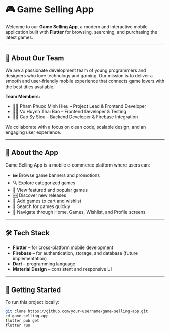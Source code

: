# 🎮 Game Selling App

Welcome to our **Game Selling App**, a modern and interactive mobile application built with **Flutter** for browsing, searching, and purchasing the latest games.

---

## 👥 About Our Team

We are a passionate development team of young programmers and designers who love technology and gaming. Our mission is to deliver a smooth and user-friendly mobile experience that connects game lovers with the best titles available.

**Team Members:**
- 🧑‍💻 Pham Phuoc Minh Hieu – Project Lead & Frontend Developer
- 🧑‍💻 Vo Huynh Thai Bao – Frontend Developer & Testing
- 🧑‍💻 Cao Sy Sieu – Backend Developer & Firebase Integration

We collaborate with a focus on clean code, scalable design, and an engaging user experience.

---

## 📱 About the App

Game Selling App is a mobile e-commerce platform where users can:

- 🖼️ Browse game banners and promotions
- 🔍 Explore categorized games
- 🌟 View featured and popular games
- 🆕 Discover new releases
- 🛒 Add games to cart and wishlist
- 🔎 Search for games quickly
- 👤 Navigate through Home, Games, Wishlist, and Profile screens

---

## 🛠 Tech Stack

- **Flutter** – for cross-platform mobile development
- **Firebase** – for authentication, storage, and database (future implementation)
- **Dart** – programming language
- **Material Design** – consistent and responsive UI

---

## 🚀 Getting Started

To run this project locally:

```bash
git clone https://github.com/your-username/game-selling-app.git
cd game-selling-app
flutter pub get
flutter run

